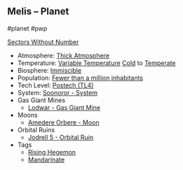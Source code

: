 ## Melis &ndash; Planet

#planet #pwp

[Sectors Without Number](https://sectorswithoutnumber.com/sector/bfDcBzTtgpeyLUfwzjio/planet/Ki0PAiPOtr2OppzCxsKP)

- Atmosphere: [Thick Atmosphere](STARS%20WITHOUT%20NUMBER,%20FREE%20EDITION%20-%20obsidian.md#^atmosphere-thick)
- Temperature: [Variable Temperature](STARS%20WITHOUT%20NUMBER,%20FREE%20EDITION%20-%20obsidian.md#^climate-variable) [Cold](STARS%20WITHOUT%20NUMBER,%20FREE%20EDITION%20-%20obsidian.md#^climate-cold) to [Temperate](STARS%20WITHOUT%20NUMBER,%20FREE%20EDITION%20-%20obsidian.md#^climate-temperate)
- Biosphere: [Immiscible](STARS%20WITHOUT%20NUMBER,%20FREE%20EDITION%20-%20obsidian.md#^biosphere-immiscible)
- Population: [Fewer than a million inhabitants](STARS%20WITHOUT%20NUMBER,%20FREE%20EDITION%20-%20obsidian.md#^population-size-fewer-than-a-million)
- Tech Level: [Postech (TL4)](STARS%20WITHOUT%20NUMBER,%20FREE%20EDITION%20-%20obsidian.md#^planetary-tech-level-4)
- System: [Soonoror - System](Soonoror%20-%20System.md)
- Gas Giant Mines
	- [Lodwar - Gas Giant Mine](Lodwar%20-%20Gas%20Giant%20Mine.md)
- Moons
   - [Amedere Orbere - Moon](Amedere%20Orbere%20-%20Moon.md)
- Orbital Ruins
   - [Jodrell 5 - Orbital Ruin](Jodrell%205%20-%20Orbital%20Ruin.md)
- Tags
   - [Rising Hegemon](STARS%20WITHOUT%20NUMBER,%20FREE%20EDITION%20-%20obsidian.md#Rising%20Hegemon)
   - [Mandarinate](STARS%20WITHOUT%20NUMBER,%20FREE%20EDITION%20-%20obsidian.md#Mandarinate)

